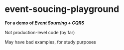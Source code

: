 # event-soucing-playground

**For a demo of *Event Sourcing + CQRS***

Not production-level code (by far)

May have bad examples, for study purposes
